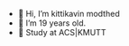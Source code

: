 - 👋 Hi, I’m kittikavin modthed
- 🤏 I’m 19 years old.
- 🌱 Study at ACS|KMUTT
<!---
Kittikav1n/Kittikav1n is a ✨ special ✨ repository because its `README.md` (this file) appears on your GitHub profile.
You can click the Preview link to take a look at your changes.
--->
